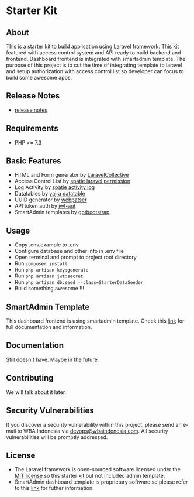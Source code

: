 
<p align="center">
</p>

# Starter Kit

## About

This is a starter kit to build application using Laravel framework. This kit featured with access control system and API ready to build backend and frontend. Dashboard frontend is integrated with smartadmin template. The purpose of this project is to cut the time of integrating template to laravel and setup authorization with access control list so developer can focus to build some awesome apps.

## Release Notes

- [release notes](CHANGELOG.md)

## Requirements

- PHP >= 7.3

## Basic Features

- HTML and Form generator by [LaravelCollective](https://github.com/LaravelCollective/html)
- Access Control List by [spatie laravel permission](https://github.com/spatie/laravel-permission)
- Log Activity by [spatie activity log](https://github.com/spatie/laravel-activitylog)
- Datatables by [yajra datatable](https://github.com/yajra/laravel-datatables)
- UUID generator by [webpatser](https://github.com/webpatser/laravel-uuid)
- API token auth by [jwt-aut](https://github.com/tymondesigns/jwt-auth)
- SmartAdmin templates by [gotbootstrap](https://www.gotbootstrap.com/)

## Usage

- Copy .env.example to .env
- Configure database and other info in .env file
- Open terminal and prompt to project root directory
- Run `composer install`
- Run `php artisan key:generate`
- Run `php artisan jwt:secret`
- Run `php artisan db:seed --class=StarterDataSeeder`
- Build something awesome !!!

## SmartAdmin Template

This dashboard frontend is using smartadmin template. Check this [link](https://www.gotbootstrap.com/themes/smartadmin/4.4.1/intel_analytics_dashboard.html) for full documentation and information.

## Documentation

Still doesn't have. Maybe in the future.

## Contributing

We will talk about it later.

## Security Vulnerabilities

If you discover a security vulnerability within this project, please send an e-mail to WBA Indonesia via [devops@wbaindonesia.com](mailto:devops@wbaindonesia.com). All security vulnerabilities will be promptly addressed.

## License

- The Laravel framework is open-sourced software licensed under the [MIT license](https://opensource.org/licenses/MIT) so this starter kit but not included admin template.
- SmartAdmin dashboard template is proprietary software so please refer to this [link](https://www.gotbootstrap.com/) for futher information.
